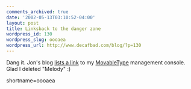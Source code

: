 ```yaml
---
comments_archived: true
date: '2002-05-13T03:10:52-04:00'
layout: post
title: Linksback to the danger zone
wordpress_id: 130
wordpress_slug: oooaea
wordpress_url: http://www.decafbad.com/blog/?p=130
---
```

<p>Dang it.  Jon's blog <a href="http://radio.weblogs.com/0100887/2002/05/12.html#a234">lists a link</a> to my <a href="http://www.decafbad.com/twiki/bin/view/Main/MovableType">MovableType</a> management console.  Glad I deleted "Melody"  :)</p>
<!--more-->
shortname=oooaea
